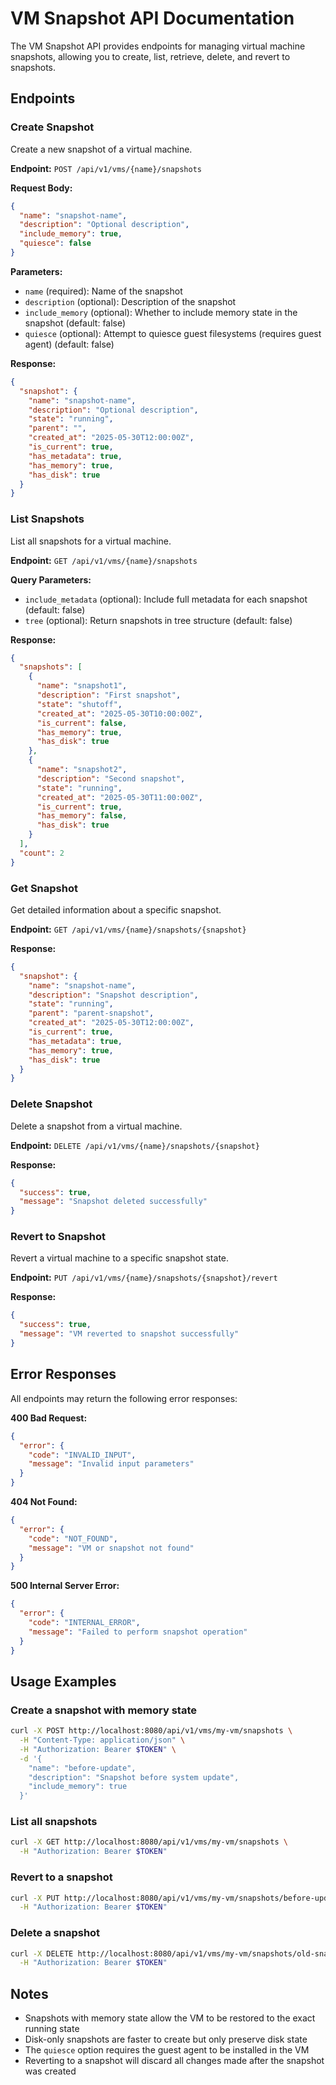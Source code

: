 # VM Snapshot API Documentation

The VM Snapshot API provides endpoints for managing virtual machine snapshots, allowing you to create, list, retrieve, delete, and revert to snapshots.

## Endpoints

### Create Snapshot

Create a new snapshot of a virtual machine.

**Endpoint:** `POST /api/v1/vms/{name}/snapshots`

**Request Body:**
```json
{
  "name": "snapshot-name",
  "description": "Optional description",
  "include_memory": true,
  "quiesce": false
}
```

**Parameters:**
- `name` (required): Name of the snapshot
- `description` (optional): Description of the snapshot
- `include_memory` (optional): Whether to include memory state in the snapshot (default: false)
- `quiesce` (optional): Attempt to quiesce guest filesystems (requires guest agent) (default: false)

**Response:**
```json
{
  "snapshot": {
    "name": "snapshot-name",
    "description": "Optional description",
    "state": "running",
    "parent": "",
    "created_at": "2025-05-30T12:00:00Z",
    "is_current": true,
    "has_metadata": true,
    "has_memory": true,
    "has_disk": true
  }
}
```

### List Snapshots

List all snapshots for a virtual machine.

**Endpoint:** `GET /api/v1/vms/{name}/snapshots`

**Query Parameters:**
- `include_metadata` (optional): Include full metadata for each snapshot (default: false)
- `tree` (optional): Return snapshots in tree structure (default: false)

**Response:**
```json
{
  "snapshots": [
    {
      "name": "snapshot1",
      "description": "First snapshot",
      "state": "shutoff",
      "created_at": "2025-05-30T10:00:00Z",
      "is_current": false,
      "has_memory": true,
      "has_disk": true
    },
    {
      "name": "snapshot2",
      "description": "Second snapshot",
      "state": "running",
      "created_at": "2025-05-30T11:00:00Z",
      "is_current": true,
      "has_memory": false,
      "has_disk": true
    }
  ],
  "count": 2
}
```

### Get Snapshot

Get detailed information about a specific snapshot.

**Endpoint:** `GET /api/v1/vms/{name}/snapshots/{snapshot}`

**Response:**
```json
{
  "snapshot": {
    "name": "snapshot-name",
    "description": "Snapshot description",
    "state": "running",
    "parent": "parent-snapshot",
    "created_at": "2025-05-30T12:00:00Z",
    "is_current": true,
    "has_metadata": true,
    "has_memory": true,
    "has_disk": true
  }
}
```

### Delete Snapshot

Delete a snapshot from a virtual machine.

**Endpoint:** `DELETE /api/v1/vms/{name}/snapshots/{snapshot}`

**Response:**
```json
{
  "success": true,
  "message": "Snapshot deleted successfully"
}
```

### Revert to Snapshot

Revert a virtual machine to a specific snapshot state.

**Endpoint:** `PUT /api/v1/vms/{name}/snapshots/{snapshot}/revert`

**Response:**
```json
{
  "success": true,
  "message": "VM reverted to snapshot successfully"
}
```

## Error Responses

All endpoints may return the following error responses:

**400 Bad Request:**
```json
{
  "error": {
    "code": "INVALID_INPUT",
    "message": "Invalid input parameters"
  }
}
```

**404 Not Found:**
```json
{
  "error": {
    "code": "NOT_FOUND",
    "message": "VM or snapshot not found"
  }
}
```

**500 Internal Server Error:**
```json
{
  "error": {
    "code": "INTERNAL_ERROR",
    "message": "Failed to perform snapshot operation"
  }
}
```

## Usage Examples

### Create a snapshot with memory state
```bash
curl -X POST http://localhost:8080/api/v1/vms/my-vm/snapshots \
  -H "Content-Type: application/json" \
  -H "Authorization: Bearer $TOKEN" \
  -d '{
    "name": "before-update",
    "description": "Snapshot before system update",
    "include_memory": true
  }'
```

### List all snapshots
```bash
curl -X GET http://localhost:8080/api/v1/vms/my-vm/snapshots \
  -H "Authorization: Bearer $TOKEN"
```

### Revert to a snapshot
```bash
curl -X PUT http://localhost:8080/api/v1/vms/my-vm/snapshots/before-update/revert \
  -H "Authorization: Bearer $TOKEN"
```

### Delete a snapshot
```bash
curl -X DELETE http://localhost:8080/api/v1/vms/my-vm/snapshots/old-snapshot \
  -H "Authorization: Bearer $TOKEN"
```

## Notes

- Snapshots with memory state allow the VM to be restored to the exact running state
- Disk-only snapshots are faster to create but only preserve disk state
- The `quiesce` option requires the guest agent to be installed in the VM
- Reverting to a snapshot will discard all changes made after the snapshot was created